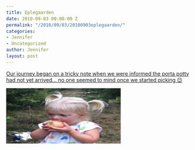 ```yaml
---
title: Eplegaarden
date: 2010-09-03 00:00:00 Z
permalink: "/2010/09/03/20100903eplegaarden/"
categories:
- Jennifer
- Uncategorized
author: Jennifer
layout: post
---
```


[Our journey began on a tricky note when we were informed the porta potty had not yet arrived&#8230; no one seemed to mind once we started picking 😉](http://www.flickr.com/photos/jenniferandJennifers_photos/sets/72157624731077997/)

[<img title="IMG_0018" height="150" alt="" width="310" class="alignnone size-thumbnail wp-image-860" src="/assets/images/Eplegaarden/1283538977000-missing.jpg" />](http://www.flickr.com/photos/jenniferandJennifers_photos/sets/72157624731077997/)
